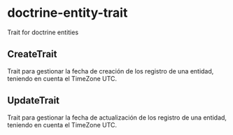 # doctrine-entity-trait

Trait for doctrine entities

## CreateTrait

Trait para gestionar la fecha de creación de los registro de una entidad, teniendo en cuenta el TimeZone UTC.

## UpdateTrait

Trait para gestionar la fecha de actualización de los registro de una entidad, teniendo en cuenta el TimeZone UTC.

